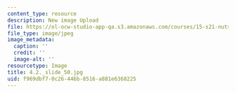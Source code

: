 ```yaml
---
content_type: resource
description: New image Upload
file: https://ol-ocw-studio-app-qa.s3.amazonaws.com/courses/15-s21-nuts-and-bolts-of-business-plans-january-iap-2014/f969dbf70c26446b8516a881e6368225_4.2._slide_50.jpg
file_type: image/jpeg
image_metadata:
  caption: ''
  credit: ''
  image-alt: ''
resourcetype: Image
title: 4.2._slide_50.jpg
uid: f969dbf7-0c26-446b-8516-a881e6368225
---
```

